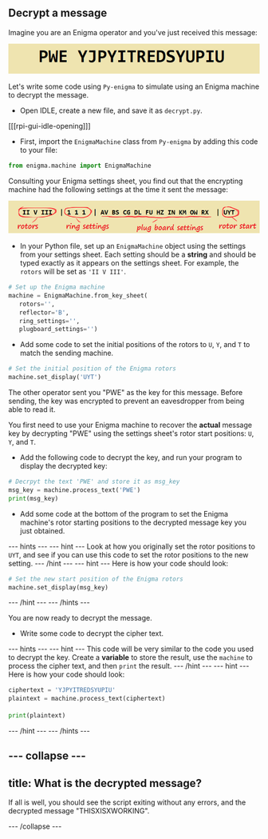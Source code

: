 ## Decrypt a message

Imagine you are an Enigma operator and you've just received this message:

![Encrypted message](images/encrypted-message.png)

Let's write some code using `Py-enigma` to simulate using an Enigma machine to decrypt the message.

+ Open IDLE, create a new file, and save it as `decrypt.py`.

[[[rpi-gui-idle-opening]]]

+ First, import the `EnigmaMachine` class from `Py-enigma` by adding this code to your file:

```python
from enigma.machine import EnigmaMachine
```

Consulting your Enigma settings sheet, you find out that the encrypting machine had the following settings at the time it sent the message:

![Decrypt settings](images/decrypt-settings.png)

+ In your Python file, set up an `EnigmaMachine` object using the settings from your settings sheet. Each setting should be a **string** and should be typed exactly as it appears on the settings sheet. For example, the `rotors` will be set as `'II V III'`.

```python
# Set up the Enigma machine
machine = EnigmaMachine.from_key_sheet(
   rotors='',
   reflector='B',
   ring_settings='',
   plugboard_settings='')
```

+ Add some code to set the initial positions of the rotors to `U`, `Y`, and `T` to match the sending machine.

```python
# Set the initial position of the Enigma rotors
machine.set_display('UYT')
```

The other operator sent you "PWE" as the key for this message. Before sending, the key was encrypted to prevent an eavesdropper from being able to read it.

You first need to use your Enigma machine to recover the **actual** message key by decrypting "PWE" using the settings sheet's rotor start positions: `U`, `Y`, and `T`.

+ Add the following code to decrypt the key, and run your program to display the decrypted key:

```python
# Decrpyt the text 'PWE' and store it as msg_key
msg_key = machine.process_text('PWE')
print(msg_key)
```

+ Add some code at the bottom of the program to set the Enigma machine's rotor starting positions to the decrypted message key you just obtained.

--- hints ---
--- hint ---
Look at how you originally set the rotor positions to `UYT`, and see if you can use this code to set the rotor positions to the new setting.
--- /hint ---
--- hint ---
Here is how your code should look:

```python
# Set the new start position of the Enigma rotors
machine.set_display(msg_key)
```
--- /hint ---
--- /hints ---

You are now ready to decrypt the message.

+ Write some code to decrypt the cipher text.

--- hints ---
--- hint ---
This code will be very similar to the code you used to decrypt the key. Create a **variable** to store the result, use the `machine` to process the cipher text, and then `print` the result.
--- /hint ---
--- hint ---
Here is how your code should look:

```python
ciphertext = 'YJPYITREDSYUPIU'
plaintext = machine.process_text(ciphertext)

print(plaintext)
```
--- /hint ---
--- /hints ---

--- collapse ---
---
title: What is the decrypted message?
---
If all is well, you should see the script exiting without any errors, and the decrypted message "THISXISXWORKING".

--- /collapse ---
